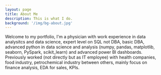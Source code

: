 ```yaml
---
layout: page
title: About Me
description: This is what I do.
background: '/img/bg-about.jpg'
---
```


Welcome to my portfolio, I'm a physician with work experience in data analysitcs and data science, expert level on SQL not DBA, basic DBA, advanced python in data science and analysis (numpy, pandas, matplotlib, seaborn, PySpark, scikit_learn) and advanced power BI dashboards. Previously worked (not directly but as IT employee) with health companies, food industry, petrochemical industry between others, mainly focus on finance analysis, EDA for sales, KPIs.